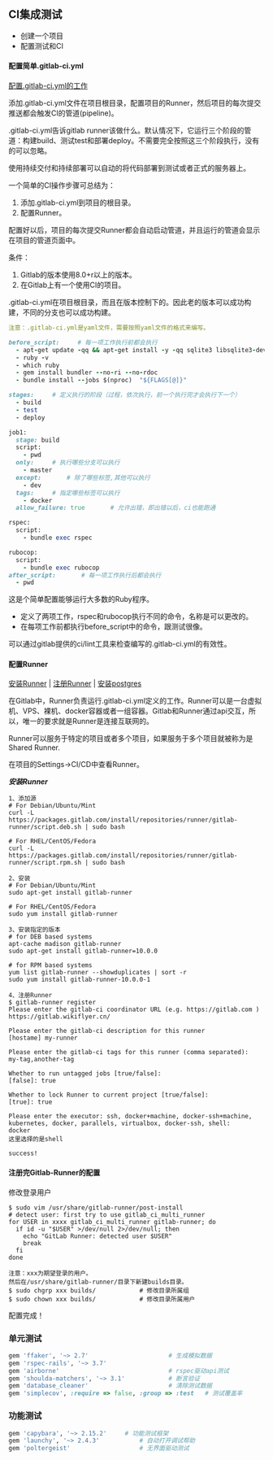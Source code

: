 ## CI集成测试

* 创建一个项目
* 配置测试和CI

#### 配置简单.gitlab-ci.yml
[配置.gitlab-ci.yml的工作](https://docs.gitlab.com/ce/ci/yaml/README.html)

添加.gitlab-ci.yml文件在项目根目录，配置项目的Runner，然后项目的每次提交推送都会触发CI的管道(pipeline)。

.gitlab-ci.yml告诉gitlab runner该做什么。默认情况下，它运行三个阶段的管道：构建build、测试test和部署deploy。不需要完全按照这三个阶段执行，没有的可以忽略。

使用持续交付和持续部署可以自动的将代码部署到测试或者正式的服务器上。

一个简单的CI操作步骤可总结为：

1. 添加.gitlab-ci.yml到项目的根目录。
2. 配置Runner。

配置好以后，项目的每次提交Runner都会自动启动管道，并且运行的管道会显示在项目的管道页面中。

条件：

1. Gitlab的版本使用8.0+r以上的版本。
2. 在Gitlab上有一个使用CI的项目。

.gitlab-ci.yml在项目根目录，而且在版本控制下的。因此老的版本可以成功构建，不同的分支也可以成功构建。

```yml
注意：.gitlab-ci.yml是yaml文件，需要按照yaml文件的格式来编写。
```

```ruby
before_script:     # 每一项工作执行前都会执行
  - apt-get update -qq && apt-get install -y -qq sqlite3 libsqlite3-dev nodejs
  - ruby -v
  - which ruby
  - gem install bundler --no-ri --no-rdoc
  - bundle install --jobs $(nproc)  "${FLAGS[@]}"

stages:		# 定义执行的阶段（过程，依次执行，前一个执行完才会执行下一个）
  - build
  - test
  - deploy

job1:
  stage: build
  script:
    - pwd
  only:		# 执行哪些分支可以执行
    - master
  except:		# 除了哪些标签,其他可以执行
    - dev
  tags:		# 指定哪些标签可以执行
    - docker
  allow_failure: true		# 允许出错，即出错以后，ci也能跑通

rspec:
  script:
    - bundle exec rspec

rubocop:
  script:
    - bundle exec rubocop
after_script:		# 每一项工作执行后都会执行
  - pwd

```
这是个简单配置能够运行大多数的Ruby程序。

* 定义了两项工作，rspec和rubocop执行不同的命令，名称是可以更改的。
* 在每项工作前都执行before_script中的命令，跟测试很像。

可以通过gitlab提供的ci/lint工具来检查编写的.gitlab-ci.yml的有效性。


#### 配置Runner
[安装Runner](https://docs.gitlab.com/runner/install/linux-repository.html) |
[注册Runner](https://docs.gitlab.com/runner/register/index.html) |
[安装postgres](https://www.postgresql.org/download/linux/redhat/#yum)

在Gitlab中，Runner负责运行.gitlab-ci.yml定义的工作。Runner可以是一台虚拟机、VPS、裸机、docker容器或者一组容器。Gitlab和Runner通过api交互，所以，唯一的要求就是Runner是连接互联网的。

Runner可以服务于特定的项目或者多个项目，如果服务于多个项目就被称为是Shared Runner.

在项目的Settings->CI/CD中查看Runner。

***安装Runner***

```
1、添加源
# For Debian/Ubuntu/Mint
curl -L https://packages.gitlab.com/install/repositories/runner/gitlab-runner/script.deb.sh | sudo bash

# For RHEL/CentOS/Fedora
curl -L https://packages.gitlab.com/install/repositories/runner/gitlab-runner/script.rpm.sh | sudo bash

2、安装
# For Debian/Ubuntu/Mint
sudo apt-get install gitlab-runner

# For RHEL/CentOS/Fedora
sudo yum install gitlab-runner

3、安装指定的版本
# for DEB based systems
apt-cache madison gitlab-runner
sudo apt-get install gitlab-runner=10.0.0

# for RPM based systems
yum list gitlab-runner --showduplicates | sort -r
sudo yum install gitlab-runner-10.0.0-1

4、注册Runner
$ gitlab-runner register
Please enter the gitlab-ci coordinator URL (e.g. https://gitlab.com )
https://gitlab.wikiflyer.cn/

Please enter the gitlab-ci description for this runner
[hostame] my-runner

Please enter the gitlab-ci tags for this runner (comma separated):
my-tag,another-tag

Whether to run untagged jobs [true/false]:
[false]: true

Whether to lock Runner to current project [true/false]:
[true]: true

Please enter the executor: ssh, docker+machine, docker-ssh+machine, kubernetes, docker, parallels, virtualbox, docker-ssh, shell:
docker
这里选择的是shell

success!

```
#### 注册完Gitlab-Runner的配置

修改登录用户

```
$ sudo vim /usr/share/gitlab-runner/post-install
# detect user: first try to use gitlab_ci_multi_runner
for USER in xxxx gitlab_ci_multi_runner gitlab-runner; do
  if id -u "$USER" >/dev/null 2>/dev/null; then
    echo "GitLab Runner: detected user $USER"
    break
  fi
done

注意：xxx为期望登录的用户。
然后在/usr/share/gitlab-runner/目录下新建builds目录。
$ sudo chgrp xxx builds/			# 修改目录所属组
$ sudo chown xxx builds/			# 修改目录所属用户

```
配置完成！

### 单元测试

```ruby
gem 'ffaker', '~> 2.7'						# 生成模拟数据
gem 'rspec-rails', '~> 3.7'
gem 'airborne'								# rspec驱动api测试
gem 'shoulda-matchers', '~> 3.1'			# 断言验证
gem 'database_cleaner' 						# 清除测试数据
gem 'simplecov', :require => false, :group => :test   # 测试覆盖率

```

### 功能测试

```ruby
gem 'capybara', '~> 2.15.2'		# 功能测试框架
gem 'launchy', '~> 2.4.3'			# 自动打开调试帮助
gem 'poltergeist'					# 无界面驱动测试
```























































